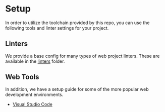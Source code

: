 # Setup

In order to utilize the toolchain provided by this repo, you can use the following tools and linter settings for your project.

## Linters

We provide a base config for many types of web project linters. These are available in the [linters](../linters) folder.

## Web Tools

In addition, we have a setup guide for some of the more popular web development environments.

- [Visual Studio Code](./VSCODE.md)
